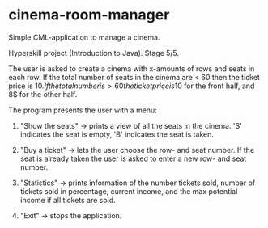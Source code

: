 # cinema-room-manager
Simple CML-application to manage a cinema.

Hyperskill project (Introduction to Java). Stage 5/5.

The user is asked to create a cinema with x-amounts of rows and seats in each row.
If the total number of seats in the cinema are < 60 then the ticket price is 10$.
If the total number is > 60 the ticket price is 10$ for the front half, and 8$ for 
the other half. 

The program presents the user with a menu:

1. "Show the seats" -> prints a view of all the seats in the cinema. 'S' indicates
the seat is empty, 'B' indicates the seat is taken. 

2. "Buy a ticket" -> lets the user choose the row- and seat number. If the seat is 
already taken the user is asked to enter a new row- and seat number.

3. "Statistics" -> prints information of the number tickets sold, number of tickets
sold in percentage, current income, and the max potential income if all tickets are 
sold. 

4. "Exit" -> stops the application. 
